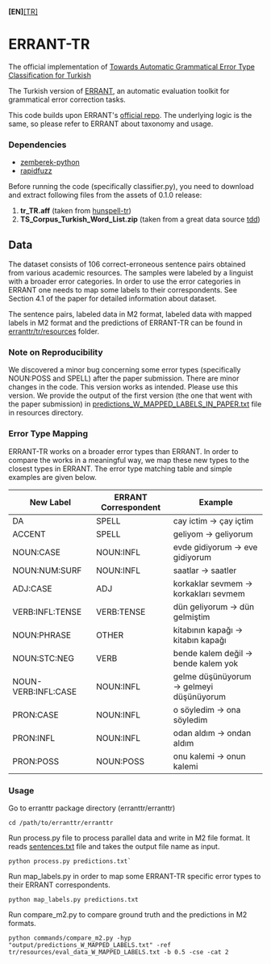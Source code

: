**[EN]**[[TR]](README_tr.md)

# ERRANT-TR
The official implementation of [Towards Automatic Grammatical Error Type Classification for Turkish](https://aclanthology.org/2023.eacl-srw.14/)

The Turkish version of [ERRANT](https://www.aclweb.org/anthology/P17-1074/), an automatic evaluation toolkit for grammatical error correction tasks.

This code builds upon ERRANT's [official repo](https://github.com/chrisjbryant/errant). The underlying logic is the same, so please refer to ERRANT about
taxonomy and usage.

### Dependencies
- [zemberek-python](https://github.com/loodos/zemberek-python)
- [rapidfuzz](https://github.com/maxbachmann/RapidFuzz)

Before running the code (specifically classifier.py), you need to download and extract following files
from the assets of 0.1.0 release:
1. **tr_TR.aff** (taken from [hunspell-tr](https://github.com/tdd-ai/hunspell-tr))
2. **TS_Corpus_Turkish_Word_List.zip** (taken from a great data source [tdd](https://data.tdd.ai/#/16e5fbcf-a658-424d-b50c-4454a4b367dc))

## Data

The dataset consists of 106 correct-erroneous sentence pairs obtained from various academic resources. The samples were 
labeled by a linguist with a broader error categories. In order to use the error categories in ERRANT one needs to map 
some labels to their correspondents. See Section 4.1 of the paper for detailed information about dataset.

The sentence pairs, labeled data in M2 format, labeled data with mapped labels in M2 format and the predictions of ERRANT-TR
can be found in [erranttr/tr/resources](erranttr/tr/resources) folder.

### Note on Reproducibility
We discovered a minor bug concerning some error types (specifically NOUN:POSS and SPELL) after the paper submission. 
There are minor changes in the code. This version works as intended. Please use this version. We provide the
output of the first version (the one that went with the paper submission) in
[predictions_W_MAPPED_LABELS_IN_PAPER.txt](erranttr/tr/resources/predictions_W_MAPPED_LABELS_IN_PAPER.txt) file in
resources directory.

### Error Type Mapping
ERRANT-TR works on a broader error types than ERRANT. In order to compare the works
in a meaningful way, we map these new types to the closest types in ERRANT. The error type matching table
and simple examples are given below.

| New Label           | ERRANT Correspondent | Example                                  |
|---------------------|----------------------|------------------------------------------|
| DA                  | SPELL                | cay ictim -> çay içtim                   |
| ACCENT              | SPELL                | geliyom -> geliyorum                     |
| NOUN:CASE           | NOUN:INFL            | evde gidiyorum -> eve gidiyorum          |
| NOUN:NUM:SURF       | NOUN:INFL            | saatlar -> saatler                       |
| ADJ:CASE            | ADJ                  | korkaklar sevmem -> korkakları sevmem    |
| VERB:INFL:TENSE     | VERB:TENSE           | dün geliyorum -> dün gelmiştim           |
| NOUN:PHRASE         | OTHER                | kitabının kapağı -> kitabın kapağı       |
| NOUN:STC:NEG        | VERB                 | bende kalem değil -> bende kalem yok     |
| NOUN-VERB:INFL:CASE | NOUN:INFL            | gelme düşünüyorum -> gelmeyi düşünüyorum |
| PRON:CASE           | NOUN:INFL            | o söyledim -> ona söyledim               |
| PRON:INFL           | NOUN:INFL            | odan aldım -> ondan aldım                |
| PRON:POSS           | NOUN:POSS            | onu kalemi -> onun kalemi                |

### Usage
Go to erranttr package directory (erranttr/erranttr)
```
cd /path/to/erranttr/erranttr
```

Run process.py file to process parallel data and write in M2 file format. It
reads [sentences.txt](erranttr/tr/resources/sentences.txt) file and takes the output file name as input. 

```
python process.py predictions.txt`
```
Run map_labels.py in order to map some ERRANT-TR specific error types to their ERRANT correspondents.
```
python map_labels.py predictions.txt
```
Run compare_m2.py to compare ground truth and the predictions in M2 formats.

```
python commands/compare_m2.py -hyp "output/predictions_W_MAPPED_LABELS.txt" -ref tr/resources/eval_data_W_MAPPED_LABELS.txt -b 0.5 -cse -cat 2
```




